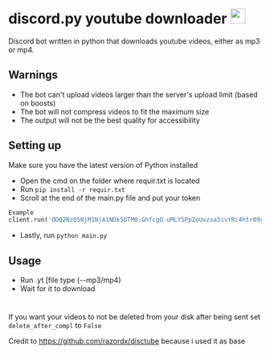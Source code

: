 # discord.py youtube downloader <img src="https://c.tenor.com/NA1Zs9FrCWYAAAAi/chika.gif" width="30"/>
Discord bot written in python that downloads youtube videos, either as mp3 or mp4.
## Warnings
* The bot can't upload videos larger than the server's upload limit (based on boosts)
* The bot will not compress videos to fit the maximum size
* The output will not be the best quality for accessibility

## Setting up
Make sure you have the latest version of Python installed
* Open the cmd on the folder where requir.txt is located
* Run `pip install -r requir.txt`
* Scroll at the end of the main.py file and put your token
```py
Example
client.run('ODQ2NzQ5NjM1NjA1NDk5OTM0.GhfcgO.uMLYSPpZoUvzxa5ivYRc4htr09yniLx22Ymp3Q')
```
* Lastly, run `python main.py`
## Usage
* Run .yt <link> [file type (--mp3/mp4)
* Wait for it to download
# 
If you want your videos to not be deleted from your disk after being sent set `delete_after_compl` to `False`

Credit to https://github.com/razordx/disctube because i used it as base
